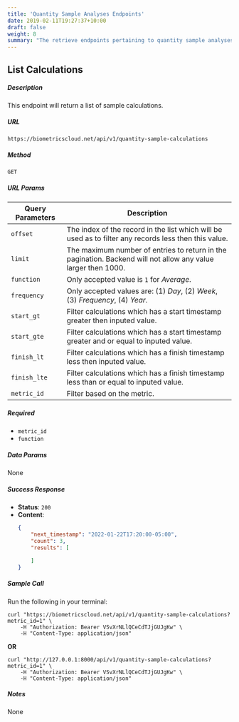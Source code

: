 ```yaml
---
title: 'Quantity Sample Analyses Endpoints'
date: 2019-02-11T19:27:37+10:00
draft: false
weight: 8
summary: "The retrieve endpoints pertaining to quantity sample analyses."
---
```


## **List Calculations**
##### Description
This endpoint will return a list of sample calculations.

##### URL

`https://biometricscloud.net/api/v1/quantity-sample-calculations`

##### Method

`GET`

##### URL Params

Query Parameters | Description
--------- | -----------
`offset` | The index of the record in the list which will be used as to filter any records less then this value.
`limit` | The maximum number of entries to return in the pagination. Backend will not allow any value larger then 1000.
`function` | Only accepted value is `1` for *Average*.
`frequency` | Only accepted values are: (1) *Day*, (2) *Week*, (3) *Frequency*, (4) *Year*.
`start_gt` | Filter calculations which has a start timestamp greater then inputed value.
`start_gte` | Filter calculations which has a start timestamp greater and or equal to inputed value.
`finish_lt` | Filter calculations which has a finish timestamp less then inputed value.
`finish_lte` | Filter calculations which has a finish timestamp less than or equal to inputed value.
`metric_id` | Filter based on the metric.

##### Required

* `metric_id`
* `function`

##### Data Params

None

##### Success Response

  * **Status**: `200`
  * **Content**:
    ```json
    {
        "next_timestamp": "2022-01-22T17:20:00-05:00",
        "count": 3,
        "results": [

        ]
    }
    ```

##### Sample Call

Run the following in your terminal:

```shell
curl "https://biometricscloud.net/api/v1/quantity-sample-calculations?metric_id=1" \
    -H "Authorization: Bearer VSvXrNLlQCeCdTJjGUJgKw" \
    -H "Content-Type: application/json"
```

**OR**

```shell
curl "http://127.0.0.1:8000/api/v1/quantity-sample-calculations?metric_id=1" \
    -H "Authorization: Bearer VSvXrNLlQCeCdTJjGUJgKw" \
    -H "Content-Type: application/json"
```

##### Notes

None
